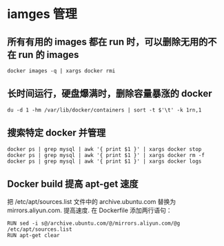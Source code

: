# iamges 管理

## 所有有用的 images 都在 run 时，可以删除无用的不在 run 的 images

```
docker images -q | xargs docker rmi
```

## 长时间运行，硬盘爆满时，删除容量暴涨的 docker

```
du -d 1 -hm /var/lib/docker/containers | sort -t $'\t' -k 1rn,1
```

## 搜索特定 docker 并管理

```
docker ps | grep mysql | awk '{ print $1 }' | xargs docker stop
docker ps | grep mysql | awk '{ print $1 }' | xargs docker rm -f
docker ps | grep mysql | awk '{ print $1 }' | xargs docker logs
```

## Docker build 提高 apt-get 速度

把 /etc/apt/sources.list 文件中的 archive.ubuntu.com 替换为 mirrors.aliyun.com. 提高速度.
在 Dockerfile 添加两行语句：
```
RUN sed -i s@/archive.ubuntu.com/@/mirrors.aliyun.com/@g /etc/apt/sources.list 
RUN apt-get clear
```
